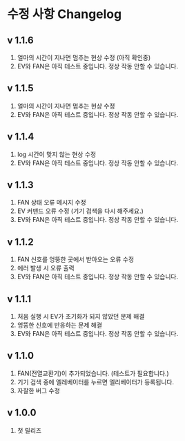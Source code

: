 수정 사항 Changelog
==================
v 1.1.6
-------
1. 얼마의 시간이 지나면 멈추는 현상 수정 (아직 확인중)
2. EV와 FAN은 아직 테스트 중입니다. 정상 작동 안할 수 있습니다.

v 1.1.5
-------
1. 얼마의 시간이 지나면 멈추는 현상 수정
2. EV와 FAN은 아직 테스트 중입니다. 정상 작동 안할 수 있습니다.

v 1.1.4
-------
1. log 시간이 맞지 않는 현상 수정
2. EV와 FAN은 아직 테스트 중입니다. 정상 작동 안할 수 있습니다.

v 1.1.3
-------
1. FAN 상태 오류 메시지 수정
2. EV 커맨드 오류 수정 (기기 검색을 다시 해주세요.)
3. EV와 FAN은 아직 테스트 중입니다. 정상 작동 안할 수 있습니다.

v 1.1.2
-------
1. FAN 신호를 엉뚱한 곳에서 받아오는 오류 수정
2. 에러 발생 시 오류 출력
3. EV와 FAN은 아직 테스트 중입니다. 정상 작동 안할 수 있습니다.

v 1.1.1
-------
1. 처음 실행 시 EV가 초기화가 되지 않았던 문제 해결
2. 엉뚱한 신호에 반응하는 문제 해결
3. EV와 FAN은 아직 테스트 중입니다. 정상 작동 안할 수 있습니다.

v 1.1.0
-------
1. FAN(전열교환기)이 추가되었습니다. (테스트가 필요합니다.)
2. 기기 검색 중에 엘레베이터를 누르면 엘리베이터가 등록됩니다.
3. 자잘한 버그 수정

v 1.0.0
-------
1. 첫 릴리즈
